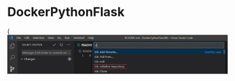 # DockerPythonFlask

(![Alt text](https://github.com/VaibhavRangare/DockerPythonFlask/blob/master/images/Untitled0.jpg "Optional Title")